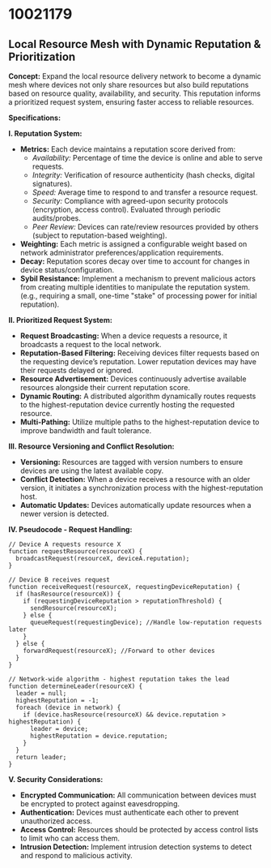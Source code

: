 # 10021179

## Local Resource Mesh with Dynamic Reputation & Prioritization

**Concept:** Expand the local resource delivery network to become a dynamic mesh where devices not only share resources but also build reputations based on resource quality, availability, and security. This reputation informs a prioritized request system, ensuring faster access to reliable resources.

**Specifications:**

**I. Reputation System:**

*   **Metrics:** Each device maintains a reputation score derived from:
    *   *Availability:* Percentage of time the device is online and able to serve requests.
    *   *Integrity:* Verification of resource authenticity (hash checks, digital signatures).
    *   *Speed:* Average time to respond to and transfer a resource request.
    *   *Security:* Compliance with agreed-upon security protocols (encryption, access control). Evaluated through periodic audits/probes.
    *   *Peer Review:* Devices can rate/review resources provided by others (subject to reputation-based weighting).
*   **Weighting:**  Each metric is assigned a configurable weight based on network administrator preferences/application requirements.
*   **Decay:** Reputation scores decay over time to account for changes in device status/configuration.
*   **Sybil Resistance:** Implement a mechanism to prevent malicious actors from creating multiple identities to manipulate the reputation system. (e.g., requiring a small, one-time "stake" of processing power for initial reputation).

**II. Prioritized Request System:**

*   **Request Broadcasting:** When a device requests a resource, it broadcasts a request to the local network.
*   **Reputation-Based Filtering:** Receiving devices filter requests based on the requesting device’s reputation. Lower reputation devices may have their requests delayed or ignored.
*   **Resource Advertisement:** Devices continuously advertise available resources alongside their current reputation score.
*   **Dynamic Routing:** A distributed algorithm dynamically routes requests to the highest-reputation device currently hosting the requested resource.
*   **Multi-Pathing:** Utilize multiple paths to the highest-reputation device to improve bandwidth and fault tolerance.

**III. Resource Versioning and Conflict Resolution:**

*   **Versioning:**  Resources are tagged with version numbers to ensure devices are using the latest available copy.
*   **Conflict Detection:** When a device receives a resource with an older version, it initiates a synchronization process with the highest-reputation host.
*   **Automatic Updates:**  Devices automatically update resources when a newer version is detected.

**IV. Pseudocode - Request Handling:**

```
// Device A requests resource X
function requestResource(resourceX) {
  broadcastRequest(resourceX, deviceA.reputation);
}

// Device B receives request
function receiveRequest(resourceX, requestingDeviceReputation) {
  if (hasResource(resourceX)) {
    if (requestingDeviceReputation > reputationThreshold) {
      sendResource(resourceX);
    } else {
      queueRequest(requestingDevice); //Handle low-reputation requests later
    }
  } else {
    forwardRequest(resourceX); //Forward to other devices
  }
}

// Network-wide algorithm - highest reputation takes the lead
function determineLeader(resourceX) {
  leader = null;
  highestReputation = -1;
  foreach (device in network) {
    if (device.hasResource(resourceX) && device.reputation > highestReputation) {
      leader = device;
      highestReputation = device.reputation;
    }
  }
  return leader;
}
```

**V. Security Considerations:**

*   **Encrypted Communication:** All communication between devices must be encrypted to protect against eavesdropping.
*   **Authentication:**  Devices must authenticate each other to prevent unauthorized access.
*   **Access Control:**  Resources should be protected by access control lists to limit who can access them.
*   **Intrusion Detection:**  Implement intrusion detection systems to detect and respond to malicious activity.